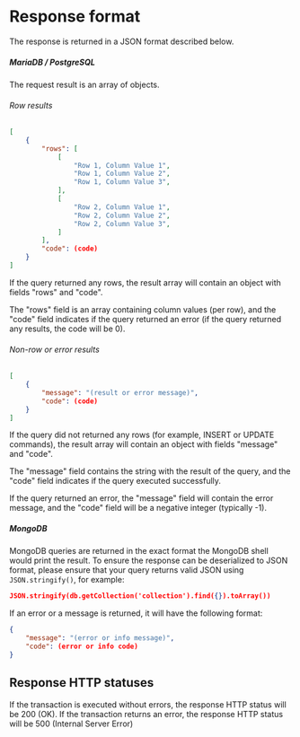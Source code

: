 # Response format

The response is returned in a JSON format described below.

##### MariaDB / PostgreSQL

The request result is an array of objects.

###### Row results
```json
[
    {
        "rows": [
            [
                "Row 1, Column Value 1",
                "Row 1, Column Value 2",
                "Row 1, Column Value 3",
            ],
            [
                "Row 2, Column Value 1",
                "Row 2, Column Value 2",
                "Row 2, Column Value 3",
            ]
        ],
        "code": (code)
    }
]
```

If the query returned any rows, the result array will contain an object with fields "rows" and "code".

The "rows" field is an array containing column values (per row), and the "code" field indicates if the query returned an error (if the query returned any results, the code will be 0).

###### Non-row or error results
```json
[
    {
        "message": "(result or error message)",
        "code": (code)
    }
]
```

If the query did not returned any rows (for example, INSERT or UPDATE commands), the result array will contain an object with fields "message" and "code".

The "message" field contains the string with the result of the query, and the "code" field indicates if the query executed successfully.

If the query returned an error, the "message" field will contain the error message, and the "code" field will be a negative integer (typically -1).

##### MongoDB

MongoDB queries are returned in the exact format the MongoDB shell would print the result. To ensure the response can be deserialized to JSON format, please ensure that your query returns valid JSON using `JSON.stringify()`, for example:

```json
JSON.stringify(db.getCollection('collection').find({}).toArray())
```

If an error or a message is returned, it will have the following format:

```json
{
    "message": "(error or info message)",
    "code": (error or info code)
}
```

## Response HTTP statuses
If the transaction is executed without errors, the response HTTP status will be 200 (OK). If the transaction returns an error, the response HTTP status will be 500 (Internal Server Error)